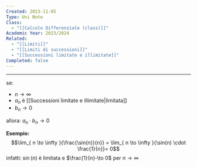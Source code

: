 ```yaml
---
Created: 2023-11-05
Type: Uni Note
Class:
  - "[[Calcolo Differenziale (class)]]"
Academic Year: 2023/2024
Related:
  - "[[Limiti]]"
  - "[[Limiti di successioni]]"
  - "[[Successioni limitate e illimitate]]"
Completed: false
---
```

---
se: 
- $n \to \infty$
- $a_n$ è [[Successioni limitate e illimitate|limitata]]
- $b_n \to 0$

allora: $a_n \cdot b_n \to 0$

**Esempio:**
$$\lim_{ n \to \infty }{\frac{\sin(n)}{n}} = \lim_{ n \to \infty }{\sin(n) \cdot \frac{1}{n}}= 0$$
infatti: $\sin(n)$ è limitata e $\frac{1}{n}-\to 0$ per $n\to \infty$
